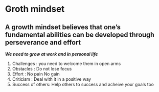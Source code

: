 # **Groth mindset** 

## A growth mindset believes that one’s fundamental abilities can be developed through perseverance and effort 

***We need to grow at work and in personal life***

1. Challenges : you need to welcome them in open arms 
2. Obstacles : Do not lose focus 
3. Effort : No pain No gain 
4. Criticism : Deal with it in a positive way 
5. Success of others: Help others to success and acheive your goals too 

